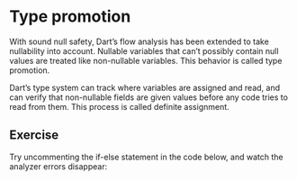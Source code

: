 # Type promotion
With sound null safety, Dart’s flow analysis has been extended to take
nullability into account. Nullable variables that can’t possibly contain null
values are treated like non-nullable variables. This behavior is called type
promotion.

Dart’s type system can track where variables are assigned and read, and can
verify that non-nullable fields are given values before any code tries to read
from them. This process is called definite assignment.

## Exercise
Try uncommenting the if-else statement in the code below, and watch the analyzer
errors disappear:
